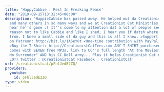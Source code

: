 ```yaml
---
title: 'HappyCabbie : Rest In Freaking Peace'
date: "2019-09-15T10:32:45+08:00"
description: 'HappieCabbie has passed away. He helped out da Creationist Cat channel
  and many others in so many ways and we at Creationist Cat Ministries are sorry to
  hear he''s gone :( It''s come to my attention dat a lot of people seem to have good
  reason not to like Cabbie and like I shed, I hear you if datsh where you''re coming
  from. I knew a small side of da guy and this is all I knew. ✔Support CreationistCat
  on Patreon: http://bit.ly/1ASeYOt ✔One-time contribution with PayPal: http://bit.ly/1eQR4sR
  ✔Buy the T-Shirt: http://CreationistCatTees.com ANY T-SHIRT purchased from CreationistCatTees.com
  comes with SEVEN free MP3s, link to CC''s full length "At The Movies" for "No Retreat
  No Surrender" AND his CC Doll army... Plus it helps Creationist Cat ministries A
  LOT! Twitter : @CreationistCat Facebook : CreationistCat'
url: /creationistcat/pFhlJedE2ZQ/
providers:
  youtube:
    id: pFhlJedE2ZQ
type: video
---
```

